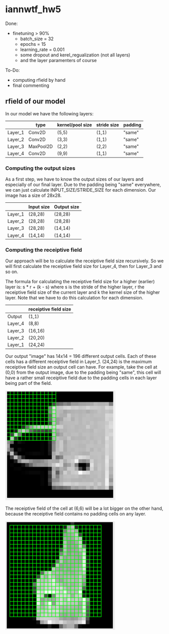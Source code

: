 # iannwtf_hw5

Done: 
  - finetuning > 90%
    - batch_size = 32
    - epochs = 15   
    - learning_rate = 0.001
    - some dropout and kerel_regualization (not all layers)
    - and the layer paramenters of course
    
To-Do:
- computing rfield by hand
- final commenting

## rfield of our model
In our model we have the following layers:

|         |   type    | kernel/pool size | stride size | padding |
|---------|-----------|------------------|-------------|---------|
| Layer_1 |  Conv2D   |       (5,5)      |    (1,1)    | "same"  |
| Layer_2 |  Conv2D   |       (3,3)      |    (1,1)    | "same"  |
| Layer_3 | MaxPool2D |       (2,2)      |    (2,2)    | "same"  |
| Layer_4 |  Conv2D   |       (9,9)      |    (1,1)    | "same"   |

### Computing the output sizes
As a first step, we have to know the output sizes of our layers and especially
of our final layer. Due to the padding being "same" everywhere, we can
just calculate INPUT_SIZE/STRIDE_SIZE for each dimension.
Our image has a size of 28x28. 

|         | Input size| Output size |
|---------|-----------|-------------|
| Layer_1 |  (28,28)  |   (28,28)   |
| Layer_2 |  (28,28)  |   (28,28)   |
| Layer_3 |  (28,28)  |   (14,14)   |
| Layer_4 |  (14,14)  |   (14,14)   |

### Computing the receiptive field
Our approach will be to calculate the receiptive field size recursively.
So we will first calculate the receiptive field size for Layer_4, then
for Layer_3 and so on.

The formula for calculating the receiptive field size for a higher (earlier)
layer is: s * r + (k - s) where s is the stride of the higher layer, r the receiptive field size 
of the current layer and k the kernel size of the higher layer. Note that we have to do this calculation for
each dimension.

|         | receiptive field size | 
|---------|-----------------------|
| Output  |        (1,1)          |
| Layer_4 |        (8,8)          |
| Layer_3 |        (16,16)        |
| Layer_2 |        (20,20)        |
| Layer_1 |        (24,24)        |

Our output "image" has 14x14 = 196 different output cells.
Each of these cells has a different receiptive field in Layer_1. (24,24)
is the maximum receiptive field size an output cell can have. 
For example, take the cell at (0,0) from the output image, due to the
padding being "same", this cell will have a rather small receiptive field
due to the padding cells in each layer being part of the field.

![at (0,0)](./img/r_field(0,0).PNG)

The receiptive field of the cell at (6,6) will be a lot bigger on the other
hand, because the receiptive field contains no padding cells on any layer.

![at (6,6)](./img/r_field(6,6).PNG)